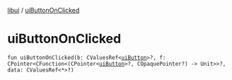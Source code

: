 [libui](README.md) / [uiButtonOnClicked](ui-button-on-clicked.md)

# uiButtonOnClicked

`fun uiButtonOnClicked(b: CValuesRef<`[`uiButton`](ui-button.md)`>?, f: CPointer<CFunction<(CPointer<`[`uiButton`](ui-button.md)`>?, COpaquePointer?) -> Unit>>?, data: CValuesRef<*>?)`